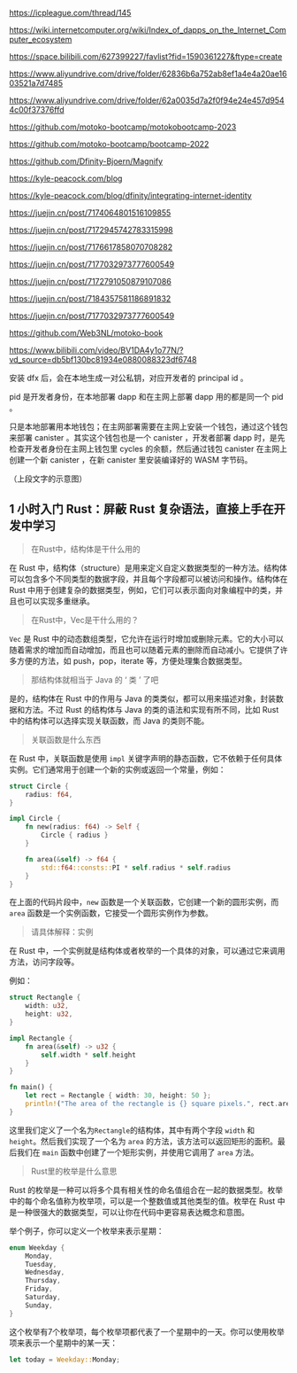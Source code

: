 https://icpleague.com/thread/145

https://wiki.internetcomputer.org/wiki/Index_of_dapps_on_the_Internet_Computer_ecosystem

https://space.bilibili.com/627399227/favlist?fid=1590361227&ftype=create

https://www.aliyundrive.com/drive/folder/62836b6a752ab8ef1a4e4a20ae1603521a7d7485

https://www.aliyundrive.com/drive/folder/62a0035d7a2f0f94e24e457d9544c00f37376ffd

https://github.com/motoko-bootcamp/motokobootcamp-2023

https://github.com/motoko-bootcamp/bootcamp-2022

https://github.com/Dfinity-Bjoern/Magnify

https://kyle-peacock.com/blog

https://kyle-peacock.com/blog/dfinity/integrating-internet-identity

https://juejin.cn/post/7174064801516109855

https://juejin.cn/post/7172945742783315998

https://juejin.cn/post/7176617858070708282

https://juejin.cn/post/7177032973777600549

https://juejin.cn/post/7172791050879107086

https://juejin.cn/post/7184357581186891832

https://juejin.cn/post/7177032973777600549

https://github.com/Web3NL/motoko-book

https://www.bilibili.com/video/BV1DA4y1o77N/?vd_source=db5bf130bc81934e0880088323df6748



安装 dfx 后，会在本地生成一对公私钥，对应开发者的 principal id 。



pid 是开发者身份，在本地部署 dapp 和在主网上部署 dapp 用的都是同一个 pid 。

只是本地部署用本地钱包；在主网部署需要在主网上安装一个钱包，通过这个钱包来部署 canister 。其实这个钱包也是一个 canister ，开发者部署 dapp 时，是先检查开发者身份在主网上钱包里 cycles 的余额，然后通过钱包 canister 在主网上创建一个新 canister ，在新 canister 里安装编译好的 WASM 字节码。

（上段文字的示意图）



























## 1 小时入门 Rust：屏蔽 Rust 复杂语法，直接上手在开发中学习

> 在Rust中，结构体是干什么用的

在 Rust 中，结构体（structure）是用来定义自定义数据类型的一种方法。结构体可以包含多个不同类型的数据字段，并且每个字段都可以被访问和操作。结构体在 Rust 中用于创建复杂的数据类型，例如，它们可以表示面向对象编程中的类，并且也可以实现多重继承。



> 在Rust中，Vec是干什么用的？

`Vec` 是 Rust 中的动态数组类型，它允许在运行时增加或删除元素。它的大小可以随着需求的增加而自动增加，而且也可以随着元素的删除而自动减小。它提供了许多方便的方法，如 push，pop，iterate 等，方便处理集合数据类型。



> 那结构体就相当于 Java 的 ‘ 类 ’ 了吧

是的，结构体在 Rust 中的作用与 Java 的类类似，都可以用来描述对象，封装数据和方法。不过 Rust 的结构体与 Java 的类的语法和实现有所不同，比如 Rust 中的结构体可以选择实现关联函数，而 Java 的类则不能。



> 关联函数是什么东西

在 Rust 中，关联函数是使用 `impl` 关键字声明的静态函数，它不依赖于任何具体实例。它们通常用于创建一个新的实例或返回一个常量，例如：

```rust
struct Circle {
    radius: f64,
}

impl Circle {
    fn new(radius: f64) -> Self {
        Circle { radius }
    }

    fn area(&self) -> f64 {
        std::f64::consts::PI * self.radius * self.radius
    }
}
```

在上面的代码片段中，`new` 函数是一个关联函数，它创建一个新的圆形实例，而 `area` 函数是一个实例函数，它接受一个圆形实例作为参数。



> 请具体解释：实例

在 Rust 中，一个实例就是结构体或者枚举的一个具体的对象，可以通过它来调用方法，访问字段等。

例如：

```rust
struct Rectangle {
    width: u32,
    height: u32,
}

impl Rectangle {
    fn area(&self) -> u32 {
        self.width * self.height
    }
}

fn main() {
    let rect = Rectangle { width: 30, height: 50 };
    println!("The area of the rectangle is {} square pixels.", rect.area());
}
```

这里我们定义了一个名为`Rectangle`的结构体，其中有两个字段 `width` 和 `height`。然后我们实现了一个名为 `area` 的方法，该方法可以返回矩形的面积。最后我们在 `main` 函数中创建了一个矩形实例，并使用它调用了 `area` 方法。



> Rust里的枚举是什么意思

Rust 的枚举是一种可以将多个具有相关性的命名值组合在一起的数据类型。枚举中的每个命名值称为枚举项，可以是一个整数值或其他类型的值。枚举在 Rust 中是一种很强大的数据类型，可以让你在代码中更容易表达概念和意图。

举个例子，你可以定义一个枚举来表示星期：

```rust
enum Weekday {
    Monday,
    Tuesday,
    Wednesday,
    Thursday,
    Friday,
    Saturday,
    Sunday,
}
```

这个枚举有7个枚举项，每个枚举项都代表了一个星期中的一天。你可以使用枚举项来表示一个星期中的某一天：

```rust
let today = Weekday::Monday;
```
